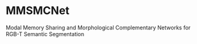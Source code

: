 # MMSMCNet
Modal Memory Sharing and Morphological Complementary Networks for RGB-T Semantic Segmentation
